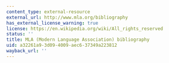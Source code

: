 ```yaml
---
content_type: external-resource
external_url: http://www.mla.org/bibliography
has_external_license_warning: true
license: https://en.wikipedia.org/wiki/All_rights_reserved
status: ''
title: MLA (Modern Language Association) bibliography
uid: a32261a9-3d09-4009-aec6-37349a223812
wayback_url: ''
---
```

